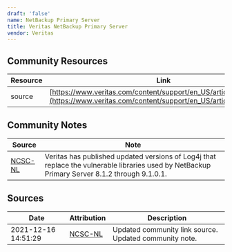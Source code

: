 ```yaml
---
draft: 'false'
name: NetBackup Primary Server
title: Veritas NetBackup Primary Server
vendor: Veritas
---
```



## Community Resources
| Resource | Link |
| --- | --- |
| source | [https://www.veritas.com/content/support/en_US/article.100052058](https://www.veritas.com/content/support/en_US/article.100052058) |

## Community Notes
| Source | Note |
| --- | --- |
| [NCSC-NL](https://github.com/NCSC-NL/log4shell/blob/main/software/README.md) | Veritas has published updated versions of Log4j that replace the vulnerable libraries used by NetBackup Primary Server 8.1.2 through 9.1.0.1. |

## Sources
| Date | Attribution | Description |
| --- | --- | --- |
| 2021-12-16 14:51:29 | [NCSC-NL](https://github.com/NCSC-NL/log4shell/blob/main/software/README.md) | Updated community link source. Updated community note.  |
